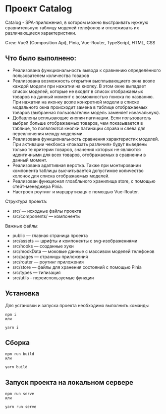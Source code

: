 # Проект Catalog
Catalog - SPA-приложения, в котором можно выстраивать нужную сравнительную таблицу моделей телефонов и отслеживать их различающиеся характеристики.

Стек: Vue3 (Composition Api), Pinia, Vue-Router, TypeScript, HTML, CSS

## Что было выполнено:
- Реализована функциональность вывода к сравнению определённого пользователем количества товаров
- Реализована возможность открытия высплывающиего окна возле каждой модели при нажатии на кнопку. В этом окне выпадает список моделей, которые не входят в список отображаемых товаров на данный момент с возможностью поиска по названию. При нажатии на иконку возле конкретной модели в списке модального окна происходит замена в таблице отображаемых товаров (выбранная пользователем модель заменяет изначальную).
- Добавлены всплывающие кнопки пагинации. Если пользователь выбрал больше отображаемых товаров, чем показывается в таблице, то появляются кнопки пагинации справа и слева для переключения между моделями.
- Реализована функциональность сравнения характеристик моделей. При активации чекбокса «показать различия» будут выведены только те критерии товаров, значения которых не являются идентичными для всех товаров, отображаемых в сравнении в данный момент.
- Реализована адаптивная верстка. Также при монтировании компонента таблицы высчитывается допустимое количество колонок для списка отображаемых моделей.
- Реализован функционал глоабльного хранилища store, с помощью стейт-менеджера Pinia.
- Настроен роутинг и маршрутизаця с помощью Vue-Router.

Структура проекта:

- src/ — исходные файлы проекта
- src/components/ — компоненты


 Важные файлы:

- public — главная страница проекта
- src/assets — шрифты и компоненты с svg-изображениями
- src/hooks — созданные хуки
- src/mockData — моковые данные с массивом моделей телефонов
- src/pages — страницы приложения
- src/router — роутинг приложения
- src/store — файлы для хранения состояний с помощью Pinia
- src/types — типизация
- src/utils - переиспользуемые функции 

## Установка
Для установки и запуска проекта необходимо выполнить команды

```
npm i
или
```

```
yarn i
```

## Сборка

```
npm run build
или
```

```
yarn build
```

## Запуск проекта на локальном сервере 

```
npm run serve
или
```

```
yarn run serve
```
